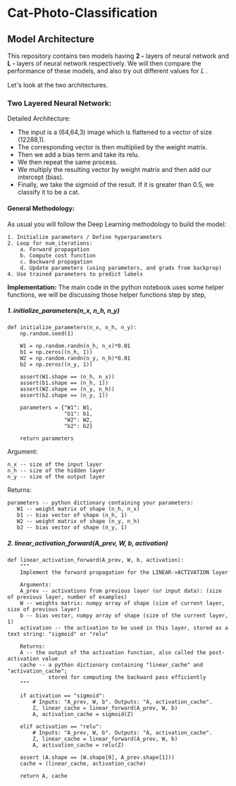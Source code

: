 # Cat-Photo-Classification

## Model Architecture

This repository contains two models having <b>2 -</b> layers of neural network and <b>L - </b> layers of neural network respectively.
We will then compare the performance of these models, and also try out different values for  𝐿 .

Let's look at the two architectures.

### Two Layered Neural Network:

Detailed Architecture:
- The input is a (64,64,3) image which is flattened to a vector of size (12288,1). 
- The corresponding vector is then multiplied by the weight matrix.
- Then we add a bias term and take its relu.
- We then repeat the same process.
- We multiply the resulting vector by weight matrix and then add our intercept (bias). 
- Finally, we take the sigmoid of the result. If it is greater than 0.5, we classify it to be a cat.

#### General Methodology:

As usual you will follow the Deep Learning methodology to build the model:

    1. Initialize parameters / Define hyperparameters
    2. Loop for num_iterations:
        a. Forward propagation
        b. Compute cost function
        c. Backward propagation
        d. Update parameters (using parameters, and grads from backprop)   
    4. Use trained parameters to predict labels

**Implementation:**
The main code in the python notebook uses some helper functions, we will be discussing those helper functions step by step,

##### 1. initialize_parameters(n_x, n_h, n_y)

    def initialize_parameters(n_x, n_h, n_y):
        np.random.seed(1)
        
        W1 = np.random.randn(n_h, n_x)*0.01
        b1 = np.zeros((n_h, 1))
        W2 = np.random.randn(n_y, n_h)*0.01
        b2 = np.zeros((n_y, 1))

        assert(W1.shape == (n_h, n_x))
        assert(b1.shape == (n_h, 1))
        assert(W2.shape == (n_y, n_h))
        assert(b2.shape == (n_y, 1))

        parameters = {"W1": W1,
                      "b1": b1,
                      "W2": W2,
                      "b2": b2}

        return parameters
        
Argument:

    n_x -- size of the input layer   
    n_h -- size of the hidden layer
    n_y -- size of the output layer
    
Returns:

    parameters -- python dictionary containing your parameters:
       W1 -- weight matrix of shape (n_h, n_x)
       b1 -- bias vector of shape (n_h, 1)
       W2 -- weight matrix of shape (n_y, n_h) 
       b2 -- bias vector of shape (n_y, 1)

##### 2. linear_activation_forward(A_prev, W, b, activation)

    def linear_activation_forward(A_prev, W, b, activation):
        """
        Implement the forward propagation for the LINEAR->ACTIVATION layer

        Arguments:
        A_prev -- activations from previous layer (or input data): (size of previous layer, number of examples)
        W -- weights matrix: numpy array of shape (size of current layer, size of previous layer)
        b -- bias vector, numpy array of shape (size of the current layer, 1)
        activation -- the activation to be used in this layer, stored as a text string: "sigmoid" or "relu"

        Returns:
        A -- the output of the activation function, also called the post-activation value 
        cache -- a python dictionary containing "linear_cache" and "activation_cache";
                 stored for computing the backward pass efficiently
        """

        if activation == "sigmoid":
            # Inputs: "A_prev, W, b". Outputs: "A, activation_cache".
            Z, linear_cache = linear_forward(A_prev, W, b)
            A, activation_cache = sigmoid(Z)

        elif activation == "relu":
            # Inputs: "A_prev, W, b". Outputs: "A, activation_cache".
            Z, linear_cache = linear_forward(A_prev, W, b)
            A, activation_cache = relu(Z)

        assert (A.shape == (W.shape[0], A_prev.shape[1]))
        cache = (linear_cache, activation_cache)

        return A, cache





















